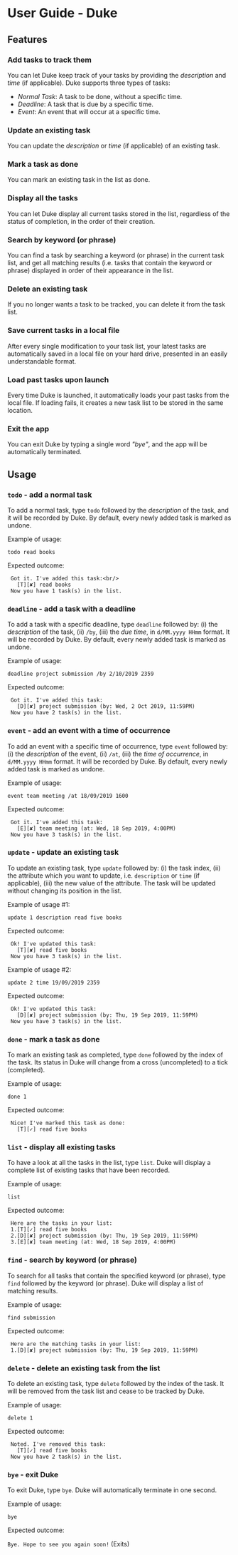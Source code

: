 # User Guide - Duke


## Features 

### Add tasks to track them
You can let Duke keep track of your tasks by providing the _description_ and _time_ (if applicable).
Duke supports three types of tasks:
* _Normal Task_: A task to be done, without a specific time.
* _Deadline_: A task that is due by a specific time.
* _Event_: An event that will occur at a specific time.

### Update an existing task
You can update the _description_ or _time_ (if applicable) of an existing task.

### Mark a task as done
You can mark an existing task in the list as done. 

### Display all the tasks
You can let Duke display all current tasks stored in the list, regardless of the status of completion,
in the order of their creation. 

### Search by keyword (or phrase)
You can find a task by searching a keyword (or phrase) in the current task list, and get all matching results 
(i.e. tasks that contain the keyword or phrase) displayed in order of their appearance in the list.

### Delete an existing task
If you no longer wants a task to be tracked, you can delete it from the task list.

### Save current tasks in a local file
After every single modification to your task list, your latest tasks are automatically
saved in a local file on your hard drive, presented in an easily understandable format. 
 
### Load past tasks upon launch
Every time Duke is launched, it automatically loads your past tasks from the local file.
If loading fails, it creates a new task list to be stored in the same location.

### Exit the app
You can exit Duke by typing a single word _"bye"_, and the app will be automatically terminated.


## Usage 

### `todo` - add a normal task

To add a normal task, type `todo` followed by the _description_ of the task, and it will be recorded by Duke. 
By default, every newly added task is marked as undone.

Example of usage: 

`todo read books`

Expected outcome:

```
 Got it. I've added this task:<br/> 
   [T][✘] read books
 Now you have 1 task(s) in the list.
```
 
### `deadline` - add a task with a deadline
 
To add a task with a specific deadline, type `deadline` followed by: (i) the _description_ of the task, 
(ii) `/by`, (iii) the _due time_, in `d/MM.yyyy HHmm` format. It will be recorded by Duke. 
By default, every newly added task is marked as undone.
 
Example of usage: 
 
`deadline project submission /by 2/10/2019 2359`
 
Expected outcome:
 
```
 Got it. I've added this task: 
   [D][✘] project submission (by: Wed, 2 Oct 2019, 11:59PM)
 Now you have 2 task(s) in the list.
```
   
### `event` - add an event with a time of occurrence
To add an event with a specific time of occurrence, type `event` followed by: (i) the _description_ of the event, 
(ii) `/at`, (iii) the _time of occurrence_, in `d/MM.yyyy HHmm` format. It will be recorded by Duke. 
By default, every newly added task is marked as undone.

Example of usage: 
 
`event team meeting /at 18/09/2019 1600`
 
Expected outcome:
 
```
 Got it. I've added this task: 
   [E][✘] team meeting (at: Wed, 18 Sep 2019, 4:00PM)
 Now you have 3 task(s) in the list.
```
 
### `update` - update an existing task
To update an existing task, type `update` followed by: (i) the task index, 
(ii) the attribute which you want to update, i.e. `description` or `time` (if applicable), 
(iii) the new value of the attribute. The task will be updated without changing its position
in the list.
 
Example of usage #1: 
  
`update 1 description read five books`
  
Expected outcome:
  
```
 Ok! I've updated this task: 
   [T][✘] read five books
 Now you have 3 task(s) in the list.
```
 
Example of usage #2: 
  
`update 2 time 19/09/2019 2359`
  
Expected outcome:
  
```
 Ok! I've updated this task: 
   [D][✘] project submission (by: Thu, 19 Sep 2019, 11:59PM)
 Now you have 3 task(s) in the list.
```
 
### `done` - mark a task as done
To mark an existing task as completed, type `done` followed by the index of the task.
Its status in Duke will change from a cross (uncompleted) to a tick (completed).  
 
Example of usage: 
  
`done 1`
  
Expected outcome:
  
```
 Nice! I've marked this task as done: 
   [T][✓] read five books
```

### `list` - display all existing tasks
To have a look at all the tasks in the list, type `list`. 
Duke will display a complete list of existing tasks that have been recorded.
 
Example of usage: 
  
`list`
  
Expected outcome:
  
```
 Here are the tasks in your list:
 1.[T][✓] read five books
 2.[D][✘] project submission (by: Thu, 19 Sep 2019, 11:59PM)
 3.[E][✘] team meeting (at: Wed, 18 Sep 2019, 4:00PM)
```

### `find` - search by keyword (or phrase)
To search for all tasks that contain the specified keyword (or phrase), type `find` 
followed by the keyword (or phrase). Duke will display a list of matching results. 
 
Example of usage: 
  
`find submission`
  
Expected outcome:
  
```
 Here are the matching tasks in your list:
 1.[D][✘] project submission (by: Thu, 19 Sep 2019, 11:59PM)
```

### `delete` - delete an existing task from the list
To delete an existing task, type `delete` followed by the index of the task. 
It will be removed from the task list and cease to be tracked by Duke.
 
Example of usage: 
  
`delete 1`
  
Expected outcome:
  
```
 Noted. I've removed this task: 
   [T][✓] read five books
 Now you have 2 task(s) in the list.
```

### `bye` - exit Duke
To exit Duke, type `bye`. Duke will automatically terminate in one second.
 
Example of usage: 
  
`bye`
  
Expected outcome:
  
`Bye. Hope to see you again soon!` (Exits)